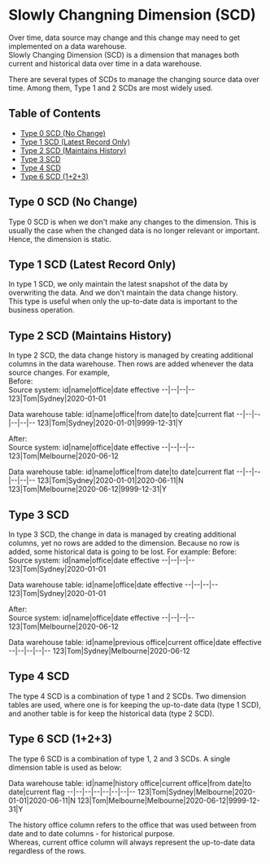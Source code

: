 # Slowly Changning Dimension (SCD)
Over time, data source may change and this change may need to get implemented on a data warehouse. <br>
Slowly Changing Dimension (SCD) is a dimension that manages both current and historical data over time in a data warehouse.

There are several types of SCDs to manage the changing source data over time. Among them, Type 1 and 2 SCDs are most widely used.

## Table of Contents
- [Type 0 SCD (No Change)](#type-0-scd-no-change)
- [Type 1 SCD (Latest Record Only)](#type-1-scd-latest-record-only)
- [Type 2 SCD (Maintains History)](#type-2-scd-maintains-history)
- [Type 3 SCD](#type-3-scd)
- [Type 4 SCD](#type-4-scd)
- [Type 6 SCD (1+2+3)](#type-6-scd-123)

## Type 0 SCD (No Change)
Type 0 SCD is when we don't make any changes to the dimension. This is usually the case when the changed data is no longer relevant or important. Hence, the dimension is static.

## Type 1 SCD (Latest Record Only)
In type 1 SCD, we only maintain the latest snapshot of the data by overwriting the data. And we don't maintain the data change history. <br>
This type is useful when only the up-to-date data is important to the business operation.

## Type 2 SCD (Maintains History)
In type 2 SCD, the data change history is managed by creating additional columns in the data warehouse. Then rows are added whenever the data source changes.
For example, <br>
Before:<br>
Source system:
id|name|office|date effective
--|--|--|--
123|Tom|Sydney|2020-01-01

Data warehouse table:
id|name|office|from date|to date|current flat
--|--|--|--|--|--
123|Tom|Sydney|2020-01-01|9999-12-31|Y

After:<br>
Source system:
id|name|office|date effective
--|--|--|--
123|Tom|Melbourne|2020-06-12

Data warehouse table:
id|name|office|from date|to date|current flat
--|--|--|--|--|--
123|Tom|Sydney|2020-01-01|2020-06-11|N
123|Tom|Melbourne|2020-06-12|9999-12-31|Y

## Type 3 SCD
In type 3 SCD, the change in data is managed by creating additional columns, yet no rows are added to the dimension. 
Because no row is added, some historical data is going to be lost.
For example:
Before:<br>
Source system:
id|name|office|date effective
--|--|--|--
123|Tom|Sydney|2020-01-01

Data warehouse table:
id|name|office|date effective
--|--|--|--
123|Tom|Sydney|2020-01-01

After:<br>
Source system:
id|name|office|date effective
--|--|--|--
123|Tom|Melbourne|2020-06-12

Data warehouse table:
id|name|previous office|current office|date effective
--|--|--|--|--
123|Tom|Sydney|Melbourne|2020-06-12

## Type 4 SCD 
The type 4 SCD is a combination of type 1 and 2 SCDs. Two dimension tables are used, where one is for keeping the up-to-date data (type 1 SCD), and another table is for
keep the historical data (type 2 SCD).

## Type 6 SCD (1+2+3)
The type 6 SCD is a combination of type 1, 2 and 3 SCDs. A single dimension table is used as below:

Data warehouse table:
id|name|history office|current office|from date|to date|current flag
--|--|--|--|--|--|--|--
123|Tom|Sydney|Melbourne|2020-01-01|2020-06-11|N
123|Tom|Melbourne|Melbourne|2020-06-12|9999-12-31|Y

The history office column refers to the office that was used between from date and to date columns - for historical purpose. <br>
Whereas, current office column will always represent the up-to-date data regardless of the rows.
